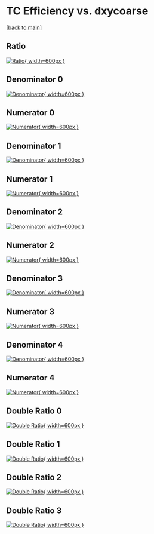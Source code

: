 # TC Efficiency vs. dxycoarse

[[back to main](./)]



## Ratio

[![Ratio](../mtv/var/TC_base_0_0_eff_dxycoarse.png){ width=600px }](../mtv/var/TC_base_0_0_eff_dxycoarse.pdf)

## Denominator 0

[![Denominator](../mtv/den/TC_base_0_0_eff_dxycoarse_den0.png){ width=600px }](../mtv/den/TC_base_0_0_eff_dxycoarse_den0.pdf)

## Numerator 0

[![Numerator](../mtv/num/TC_base_0_0_eff_dxycoarse_num0.png){ width=600px }](../mtv/num/TC_base_0_0_eff_dxycoarse_num0.pdf)

## Denominator 1

[![Denominator](../mtv/den/TC_base_0_0_eff_dxycoarse_den1.png){ width=600px }](../mtv/den/TC_base_0_0_eff_dxycoarse_den1.pdf)

## Numerator 1

[![Numerator](../mtv/num/TC_base_0_0_eff_dxycoarse_num1.png){ width=600px }](../mtv/num/TC_base_0_0_eff_dxycoarse_num1.pdf)

## Denominator 2

[![Denominator](../mtv/den/TC_base_0_0_eff_dxycoarse_den2.png){ width=600px }](../mtv/den/TC_base_0_0_eff_dxycoarse_den2.pdf)

## Numerator 2

[![Numerator](../mtv/num/TC_base_0_0_eff_dxycoarse_num2.png){ width=600px }](../mtv/num/TC_base_0_0_eff_dxycoarse_num2.pdf)

## Denominator 3

[![Denominator](../mtv/den/TC_base_0_0_eff_dxycoarse_den3.png){ width=600px }](../mtv/den/TC_base_0_0_eff_dxycoarse_den3.pdf)

## Numerator 3

[![Numerator](../mtv/num/TC_base_0_0_eff_dxycoarse_num3.png){ width=600px }](../mtv/num/TC_base_0_0_eff_dxycoarse_num3.pdf)

## Denominator 4

[![Denominator](../mtv/den/TC_base_0_0_eff_dxycoarse_den4.png){ width=600px }](../mtv/den/TC_base_0_0_eff_dxycoarse_den4.pdf)

## Numerator 4

[![Numerator](../mtv/num/TC_base_0_0_eff_dxycoarse_num4.png){ width=600px }](../mtv/num/TC_base_0_0_eff_dxycoarse_num4.pdf)

## Double Ratio 0

[![Double Ratio](../mtv/ratio/TC_base_0_0_eff_dxycoarse_ratio0.png){ width=600px }](../mtv/ratio/TC_base_0_0_eff_dxycoarse_ratio0.pdf)

## Double Ratio 1

[![Double Ratio](../mtv/ratio/TC_base_0_0_eff_dxycoarse_ratio1.png){ width=600px }](../mtv/ratio/TC_base_0_0_eff_dxycoarse_ratio1.pdf)

## Double Ratio 2

[![Double Ratio](../mtv/ratio/TC_base_0_0_eff_dxycoarse_ratio2.png){ width=600px }](../mtv/ratio/TC_base_0_0_eff_dxycoarse_ratio2.pdf)

## Double Ratio 3

[![Double Ratio](../mtv/ratio/TC_base_0_0_eff_dxycoarse_ratio3.png){ width=600px }](../mtv/ratio/TC_base_0_0_eff_dxycoarse_ratio3.pdf)

